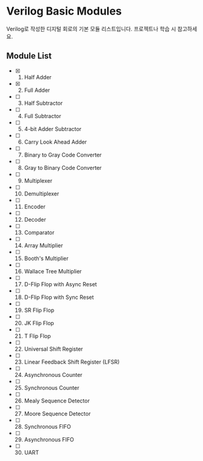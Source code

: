 # Verilog Basic Modules
Verilog로 작성한 디지털 회로의 기본 모듈 리스트입니다. 프로젝트나 학습 시 참고하세요.

## Module List
- [x] 1. Half Adder
- [x] 2. Full Adder
- [ ] 3. Half Subtractor
- [ ] 4. Full Subtractor
- [ ] 5. 4-bit Adder Subtractor
- [ ] 6. Carry Look Ahead Adder
- [ ] 7. Binary to Gray Code Converter
- [ ] 8. Gray to Binary Code Converter
- [ ] 9. Multiplexer
- [ ] 10. Demultiplexer
- [ ] 11. Encoder
- [ ] 12. Decoder
- [ ] 13. Comparator
- [ ] 14. Array Multiplier
- [ ] 15. Booth's Multiplier
- [ ] 16. Wallace Tree Multiplier
- [ ] 17. D-Flip Flop with Async Reset
- [ ] 18. D-Flip Flop with Sync Reset
- [ ] 19. SR Flip Flop
- [ ] 20. JK Flip Flop
- [ ] 21. T Flip Flop
- [ ] 22. Universal Shift Register
- [ ] 23. Linear Feedback Shift Register (LFSR)
- [ ] 24. Asynchronous Counter
- [ ] 25. Synchronous Counter
- [ ] 26. Mealy Sequence Detector
- [ ] 27. Moore Sequence Detector
- [ ] 28. Synchronous FIFO
- [ ] 29. Asynchronous FIFO
- [ ] 30. UART
